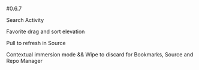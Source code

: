 #0.6.7

Search Activity

Favorite drag and sort elevation

Pull to refresh in Source

Contextual immersion mode && Wipe to discard for Bookmarks, Source and Repo Manager